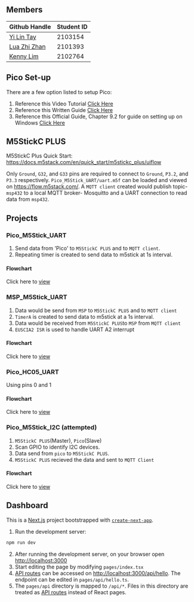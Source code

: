 ## Members

| Github Handle                                             | Student ID |
| --------------------------------------------------------- | ---------- |
| <a href="https://github.com/yilinTay1/">Yi Lin Tay</a>    | 2103154    |
| <a href="https://github.com/luazhizhan/">Lua Zhi Zhan</a> | 2101393    |
| <a href="https://github.com/Kenny-DevTech/">Kenny Lim</a> | 2102764    |

## Pico Set-up

There are a few option listed to setup Pico:

1. Reference this Video Tutorial [Click Here](https://www.youtube.com/watch?v=B5rQSoOmR5w)
2. Reference this Written Guide [Click Here](https://www.digikey.sg/en/maker/projects/raspberry-pi-pico-and-rp2040-cc-part-1-blink-and-vs-code/7102fb8bca95452e9df6150f39ae8422)
3. Reference this Official Guide, Chapter 9.2 for guide on setting up on Windows [Click Here](https://datasheets.raspberrypi.com/pico/getting-started-with-pico.pdf)

## M5StickC PLUS

M5StickC Plus Quick Start: https://docs.m5stack.com/en/quick_start/m5stickc_plus/uiflow

Only `Ground`, `G32`, and `G33` pins are required to connect to `Ground`, `P3.2`, and `P3.3` respectively.
`Pico_M5Stick_UART/uart.m5f` can be loaded and viewed on https://flow.m5stack.com/. A `MQTT client` created would publish topic- `msp432` to a local MQTT broker- Mosquitto and a UART connection to read data from `msp432`.

## Projects

### Pico_M5Stick_UART

1. Send data from 'Pico' to `M5StickC PLUS` and to `MQTT client`.
2. Repeating timer is created to send data to m5stick at 1s interval.

#### Flowchart

Click here to [view](https://viewer.diagrams.net/?tags=%7B%7D&highlight=0000ff&edit=_blank&layers=1&nav=1&title=PICO_M5STICKC_UART#R5V1bc6M4Fv4t%2B%2BAaZ6qSkrjzmGtPqnrS2cRdM%2F1EEYNtZjF4ACf2%2FPoVCGELEVsdAxKZru62EUigo%2B%2FoXDkeqdfLzZfEXS1%2Bjz0%2FHCnA24zUm5GiKMBQ0EfessUtEFgAt8yTwCvbdg3PwT8%2BubBsXQeen1IXZnEcZsGKbpzGUeRPM6rNTZL4jb5sFof0XVfu3GcanqduyLb%2BEXjZArdaOti1%2F%2BYH8wW5MwTlmaVLLi4b0oXrxW97TertSL1O4jjD35abaz%2FMqUfogvvdvXO2erDEjzKeDrfONw%2F4v23nk7uN%2FqrM%2FtJuo3MVj%2FLqhutywuXDZltCAd9DBCkP4yRbxPM4csPbXetVEq8jz89vA9DR7pqvcbxCjRA1%2FuVn2bZcXXedxahpkS3D8iw7lXJ2abxOpv6B5yeQcJO5nx24rpxWPpe9G5SE%2BuLHSz9LtuiCxA%2FdLHilF98tMTSvrtuRGX0pKf0TVIcM1Z%2FRDDKW9GGIcJ6T%2BG0RZP7zyi2I8YZ4jZOAr36S%2BZuDUyZnLR13IZyqlrh928EeEiwv9iBvgI6opA8cmwonNjWpsKk0UN1wlzngopc0%2F1gjqDpBFGTj75dPE%2BceXYNuBa4uv984T5eT27OKansrRa9DD3DWAAVnpQHOlZDpBc7WwOGsccLZkArO2lE4z1dB7KR%2B5szW0TQL4gjDevKn83j%2FgKH95fH%2Bm3P3%2FeHayU9hfBshIsLVS4K%2BzTPcwjPs05FhJWMblZdt7K7YhtxssHxjcPKNLRXfGHxioAB4nCBllxYGN5eTS%2BfqfvKMD58n3x73Dh8vn%2B4nP6QEvGaIlhOwSQIPCfA2J%2BAhlArxNkP2AM1cARjXT%2F9FX4tmUAG9OC6acl4ARcNdeQGoulyWLbBokRDyuikc8k1SekiQh7x2KFSlwjxkLdH6Nh8kfxe7vL%2BZhusUPZGzcCMv9JPxjjHyPT2OnEIiJBs%2B%2FagaN3JfQt%2BrjZYla19K%2BWBYnMxidcYsTaJ5UMyi8jKLLhezsM6ySgfK0YyRnNKKUA5k%2FG3mhqmcmDZt4QKAFb4Dw7TOi2lLLkyzTrYUQXaaFU%2Bw8tEjRHMnC5Z%2Bks%2Bu%2BOTZ3V3Pc2r9nWU6hiB3j1%2BzgztTNwxf3On%2F8NmH71%2B%2F4m%2FVwPj%2F4mIpmcgGoplIaRLmg2Ki1nmj7PoYY1WehKW0mqu78nWTMTAbl91qy1I9xwkrxZp4k0JONKzWV%2FfFD2kKu2Ewj9D3KaJwwY85agPEQZfliWXgeXgx%2FTT4J5dK5XKu8hkVc9SvRvpN42odxFYZZiuHHFXBLX6%2BOQcXwFYVagFIQOTEdSWaEekRz2ZINneygEOPTRBWOx44kyw6wSq%2FD7HMfKO3yDcQEL45lVFq3Kf0xTeQDYIgSY1oooAxPGNl%2BiJevqzTfuS5TctzrKrUBDrs1fWtsAZHlt%2FWCdEG4SBIZWi66VhKdQg2xY971odYr9LUjaZ%2BWNdMx9IqmapVByVR2PepCvqkqiqHljlD6C9Pok3lpDA9rygkgJZFFLJ76Uschwdsq%2FEB0%2B7XrGH77Rntpl5Du%2FAtRJUjP6o9sBOKHge7IhXYyXPTjurCCeEFr%2B95IaYLt3Bb%2BJsMKW5o6yxVN9wRPQjd99hw%2B%2B6IXVMe6rxIVz5aYBIhgqCj2yzWqJXcRenqLl6QZtVd1A7ukq4SpI%2FOxsXCEDfP3%2BsYj6B7RRv7gf7p19H%2Bpdc1%2Bl%2FThLqmZ1QdvrjJNPZKv%2BwUcWd2dmCSonfFeiaT1rArqg27YqWStc%2BNcpi%2FLW6LCu%2B2KJc5TJ67HpJYrbN6HAKxmhQqbV3Ia01w7lfIyxF8aBHNvKl6qlzBCPV4sl6xWY%2BUq%2FyvhGDWddFg1j6beabymmeaXOaZxm7NRMHIiUOtCFFo8hPnaUG2PGsIKqsN1ksqhQfrJDhYUGkreLx31JUefKHHF%2FsgVNvxjarEViNqEj76qKe08o2qdJfufKOaHElQIjhXrqQozeyOc%2B%2FyJJBPwLpam6yrmxrFui2FA9XewoEq64oLZuh4XKoru0RRXWyQwwK0vtKUzdZvjEOzRGxyiILJ9s%2F9gx%2F5YBc6ObzZlIPjo2151N7mqPE64trfHIuul0nibvcuKLeGd5kJglp8zDJAbfHxkO3KRNbtt89SeeRDAivArkVpDLshSNOvFcD6rRM%2FWyfRqMxIlIBqddvJEu7t1%2BWznZTTNhneVzF0yWwn1iPzGqMe%2B1nmY%2FHxKqirtOIiPmClyxewOg3COq%2Bc1BWpIKyzkmuNBKrl5LJrFrrzB3%2BOH0MqUcZAWhHu0dLlCzacCGmFF9JyBRvIc%2F9cDHbUGAGsWGFT4f%2FcOBCDO%2FU2W77byMZ9qvBX8%2FQmZ8iguY83OKK3XsjgY4aXQeJTxLqo1%2Fn5yQ7dWGo66wIRldJ%2BHCsHkd6OT0sjr1YONcVdZ93RVaourgCTOonvejmdSKj5THAKr27SyNea3FtNNYyqxvbrKMhRvqLF%2FZO3noUuV0ELnX1zoEwPmy4q5aAANprWtEK0lGqBIVwpJ3X9Pg%2BseV0lhlxVKwzW4B%2BY3CVQOl3u5lFgrSZ2lVbE7jktV86h2ZcYNj6d%2Fs3NaHIVEjNYBbcM5g6H09rUcBVTqfFEK5ym0Pxb69%2BhuttQ%2FqcI4Y5Lt91ZpSYUmoImOJILdQutAf0es6mzcScIzQudVQy6U3ghUEVsUG1EdE%2Fb2IhicLzQW%2BuK8YccC3kmOQUfq3y37D3HAtMBkspRnXoWCF33OLPRf75jLJGqumnTNDIt0bFg87NZoAavBWrIZYGarCo3MFWdQKkdF5kNa9vJaQoE0UPsvlQGkhAjSNDtybYflGjrXNB14xhnfZ2qTZtdEFr2hb33x6KH7Lhqi80KoqFZAHZrDAwuVEOhM67bsgAMalSic%2FRgarMeQr9YXoAtgQatAyse4i0BimK20uD17tsMMNnwwcC1Dl6%2FhSlXNrvJonpoWkebyeaGRuzTU6WTVZNNfW1TJuup%2BByc1bk%2BYRuMy8Sul2ntWIcw3nMzkTyYQqKcG4JFimnQqrkUIsUaOM5N3rq3Vushpg9mnug1A428GtKpv8dsSmGlM7t2SWOFU%2FYc%2FfsF%2FDJqKkyaX%2FpryVWSeIgQ35i1ApSAt6p0d79OI9ZrC3K7jvbcGsA6YtIWR49%2BEiAS5LpJy3YuWZOh8KsCau%2FRQUUxu%2BdXq8m%2FSPPrlp9fm7rKxb92XTZqoj28EAxcMhIGEhA6OW3T5AxNSJLaz4hz4XXf7c%2BW228rvEiWy0tgDz42YbdZaReJ0lrGT7mupwYnah7rDoMTcvxKiAjOkuutGXv4eUMES61EDSAwT2Olqog%2FzaDkJ0R6YC2FWVEZfTj1VMhGcS8gPUhw1HQkKD3I5vX%2BSJIeBKEhItvHPsn7I1rFBnWaKQ2O076NQ8jQ5d%2FBcLwv%2BsnCcKothOGOF1084L4RzXCKrTHOVPEvzULw6exa3ug3BHKp32hLZpZiYJZthaZ2TFuodZK2A%2Bm0nd7KJhJkNmrj%2FyG6%2BGivPAD%2BnzksagRUHQQr7wZgQtVQh1Lo76w9O%2BytrdqxOPY2U7K9rVF210tl0L%2BCYPz8jyAUTenKjahVJqUt818WmRfreT6NwzjBFTCDKMgCNxw1FcHkLf%2FfUOx%2Fgz%2B2tXr9%2BOHoBxYxs6PF19t5Yipc1nohE0bktbGhMcEHk%2Ff3MjsrPVmx82H2%2BWiFmqGUnKkvjNVhQX50mMQ5x%2Bw0ADSpxe%2Bxl%2Btdt%2F8H)

### MSP_M5Stick_UART

1. Data would be send from `MSP` to `M5StickC PLUS` and to `MQTT client`
2. `TimerA` is created to send data to m5stick at a 1s interval.
3. Data would be received from `M5StickC PLUS`to `MSP` from `MQTT client`
4. `EUSCIA2 ISR` is used to handle UART A2 interrupt

#### Flowchart

Click here to [view](https://viewer.diagrams.net/?tags=%7B%7D&highlight=0000ff&edit=_blank&layers=1&nav=1&title=MSP_M5Stick_UART#R7Vxbc5s4FP41npKd6Q4g8OXRIXbjWd%2FqSzN9YhSQbbYYuUIkdn%2F9SlxMMKxL45vo9CGJOeh69H1H5xzJqQFjvf1E4GY1wDZya6psb2vgoaaqqlxX2R8u2UUSRW7KkWRJHDuWpYKp8wMlBWNp4NjIzxSkGLvU2WSFFvY8ZNGMDBKCX7PFFtjN9rqBS5QTTC3o5qVPjk1XkbSpy6n8ETnLVdKzIsdv1jApHAv8FbTx6xsR6NSAQTCm0af11kAu116il6he93%2Fe7gdGkEfLVFjsRhrdGpPt09fl53qdPo6G64%2F1qJUX6AbxhOPB0l2iAWQzhcSPmNAVXmIPup1Uek9w4NmIdyOzp7RMH%2BMNEypM%2BC%2BidBevLgwoZqIVXbvx2%2FxU4tn5OCAWOjL%2BBBKQLBE9Ui6eFp%2FLmw5iRX1CeI0o2bECBLmQOi%2FZxYcxhpb7cqma2YdY07%2BgdSWn9SmbAc2r3nUZzrmKX1cORdMNDJXxyrhWUoEviFC0PTrl5G1Tj6okTAUxbl9T2CsJlldvIF%2BXL6SlRsWxqZbEJhAKm2pO608PM7NtrpjlnDlrRKS7vVberERWz5eHaz2LVrUAraB%2BTbQ2K45WUBKtmlBoBQVar7ts%2FPe288I%2BLmmolDpccwh6zz7%2F03WhvzKoa%2FqIPkGHMuNLkdTtt6eP5n17%2BA%2BDCBuNrEZAj5pjo8u2eGonyjk6GRsD3r6BCfrCnCLmjPTRC3IlLv9ijCYd5aTmjSlv%2FcEYGQxOiCC7S9D3AHnWTmKvmNzsTjqf552h8dVUtWNdnWItoOssPfbZCgdxEfMBypqP1qXMR6vi5kMraT50ocyHVsZ8fBr3RpwHbX%2BMiLNZIQJdFukELuoGnkUd7PW8TUDHjieFRcejycwcg5Df7yRejTtaf0TVEkWL3xtyRNUa3LgnkggL8eOkN2hPvpqD0cO83zG786Ex642GlzKe57eVWr2krWxeylYq%2BfipWsZSL2kskySIINZSf4%2BzNW8za%2Bh4Do1MptSZT42e2VaZEzTtRLzYV4l%2BBywUNrC3cJa%2F6ryEIn8DvQwW6t8DnmO5f4bWt2W46h8t7GLmSbT5jNnQHOhGDcQlkybDsSMPPruoaPQHw4s6zg5GNCo3MlTWWwVU1vUrRk1K0Q5cJSonFP05lwVLQcnvIXOPe%2BAk2NCYFVMXoc3I6%2Fmks3WodFKwcdj2%2FlnqDWfmrK2Y8knth8kLs236NLQvAW9emvUGnYnJ2k6tUSwy52O%2BRx%2BSXCg2axk2N5SSG%2FPl2Fy0Q1SKzWVzdopYSbtk3H%2FY%2FNuwuanenM1VT2kqZXOaSkMsNuezmod0GkCfCpOKzwK3pTZuDFy1yBpWCriNksBVxQoQlfyRHQ%2FmJshCrG%2F7AVJY0%2B%2Flmv7Aoz7%2BXpYFRLAi3%2Fw0Sa16XKSWjYtUsTwpNX8jYkbYpyLl9%2BEzcmvHzyo4CB0Luu34xdqx7WhtkO%2F84KY8Xp0Ndjwazka%2F5wQpUv5RqMQ3YOIma%2Ft7J%2BVp8FH%2BGygg5nBpdcfNjfn407aUerYGXix8RHPLsx%2FECStWGMlmnEVmQZhSVFlS7vK2ZoXXz4F%2FFTujNFtZQ1N4yUIpMDQXO3dS874GPzxcYor74wHY%2Bx1TuEBCuhuK2ri1sQZFCKyUsS7tb7TEMtZ5f%2BMFsxos7OMBptmbfH6EHrO3ROLyAvJfGbt6gsEEvNrNsVt1XzmB5M%2BvWSliYbfoxL%2FMwbC1goQrhvkJ%2FLLpG186PcDgFsng2DIUhVv4%2FcHGCRmXWuEhqE%2BJBank709ykp50w2M%2FJJUInHo5pKWq35yW%2BSPO8DBqTJiXtSg6RPOF2JwPNQnKHhZfTpNVv%2BIMyl6tAWLdrQH5EDbenEP0MvAKtz2ngb84%2B3PVk7Cg7GUHIFYSFrzrtgOrEHg%2BC%2FWRnW7V1vm3XWu%2F6YfbAokybDzBdvSKgkibbo5st991taoHcqBsIAfECuS0vLsjeNYtgcpZsm6qfpAYSr4hdGISLqmxK6x%2FuZScBn5T2miqWLTJu1hd6PpC8wackTdKQ83yBpxGm4R9rWsRBeQTWM6CPUvJ%2Fh5u8R9qKvhw48y1oh98Y6Jgs75u5hq8K4GS2MfEfYIUO5JPCcXfpNxZ5WFOI7zRn6QzTrq%2BUuzVlRMlWC2awnDe75932Oe%2BU1vuQPjopdpnIvg125xrqxVdtL2ua1uU5%2F0pTOPsXjExJGbDfZqGOX%2FdHVzktu4qtWgaOMxd6RdbNPaYfvM%2F2k3Sf6AAOv8B)

### Pico_HC05_UART

Using pins 0 and 1


#### Flowchart

Click here to [view](https://viewer.diagrams.net/?tags=%7B%7D&highlight=0000ff&edit=_blank&layers=1&nav=1&title=Pico_HC05_UART#R7V3dcts2E32WXmiqXNhDAPy9tGWnzTRN%2FNnutLni0BQlsaFElaJiu0%2F%2FgT%2BgRAKUoFjiUmgymUSEKBIEzy72LHYXAzKav%2FySeMvZ7%2FE4iAZYG78MyM0AY2xYNv0va3ktWhAxtKJlmoTjsm3T8BD%2BG5SN7LR1OA5WtRPTOI7ScFlv9OPFIvDTWpuXJPFz%2FbRJHNXvuvSmAdfw4HsR3%2FpnOE5nRavNniJr%2FzUIpzN2Z6SV38w9dnLZsJp54%2Fh5q4ncDsgoieO0%2BDR%2FGQVRNnpsXIrfvW%2F5tupYEixSmR%2BMH%2F%2F%2B89vTv8bL63yJXBvf2qF9gUy9uM43L1qXj1x2N31lY5DE68U4yC6jDcj18yxMg4el52ffPtPXTttm6TyiR4h%2BnIRRNIqjOKHHi3hBT7ou7xAkafDS2nlUDQkFUxDPgzR5paewH%2BgMECWQDHxpFA3Pm9eCEHsvs%2B13UmHOK8Ewra6%2FGS%2F6oRyyQ4ZPMHhmRO97%2FUQ%2FTLMPd6EfX%2Fw60gz3IViMw8WUnUFvWJ3EDTkdqXT%2FWHtROF3Qzz4dxSA50kib9YG2NX6YdcEo66caYwmABmMqs%2BVhnKSzeBovvOh203pdh%2FDmnI9xvCwH8%2B8gTV9LBeSt07g%2B1MU9sxvtHlfar3id%2BMGOByr7n3rJNEh3nEfE7ykJIi8Nv9X7cfRRx9yoP9AOp%2FzQRxFVxcF%2BrB4DmlYdmogIsIkF2DRPhU1TNWwSSWwakNgk3KivKTTdcBGmwz%2Bu7h%2FdD7SNXlq7vvrjxr2%2Ferx9J9KxB01rx4CvVodvpTK34FtBtRP4sjlVHfwakvh1IPFrtFoN4%2FDbxiQwvXkGwsXTKvtvugxjdxWk7mS98NMwXhRQf%2FzLvfvwqYD7L3cfPrvv%2F%2Fg0crOvCsxXtkb90vvuNsjUKNfU0of77%2BpDz6SxMhLhpJGfc89cGh1JaUQtr6obcUT8fPKFUk7R0H%2F0nijB3W2DZ6gMKYG8Kr%2BYh%2BNx8WaCVfiv95RfL3s3yzhcpPnDGNcD42YXrEt2W%2F54UHHK7ZeyA1OtQnChXVKUOzVBYKRGevDLq99lj7O5tNm4KKlfIJ5MqCLh3l3Vxe9%2FnQ73NqkyoeOGtWGarIN3vOaZxfOn9aojE9aojYsu0DoICbSOczKt085hd8wPucG1XKerusFFT%2FtnHRc%2F0H6ld4%2BL9uyknwbGaLE54QTTk1zTKgqCpTtfDekMoPV4giJ6XS51k3d4dDxBWapNUEiXnaFM0BmK94HAs3HL6RsbR%2B2Gdbs7zn2cUUROZ1SZ9dwzZ0l45pwuPXOIn2rPXR%2BYsvrABtUHIr%2FTcTndD175vVKK%2B%2BblwSIL77zF1JYU062FNggxtbmBz%2B3mHOlxMvca7sqbq8cr9%2FrD40Nx%2BPD4%2BW7r8O7q%2FsPjl154MpsYh%2FedYJ7DnznG2RDvx3gLxe9onYifih4pyxYO%2Ftl5T3DLEtyW98QsgfdGb0lDoJiL%2BPTeEnbjfrpLLKdv7hIs4hjnrWiwrKLRQRUNFgw8Z28WQuXT4aXqZPTq50AuhxnE2%2BRHsf%2FVTXOA0Ln%2FMZyXPWLfDcEcYZuuUSZ8YMd6ZoAYAi7csQHC23rnrhdkfWPYAtULvG9sHK%2BfcsEPXgJ%2FnfHJGrqHG7hfbMvlu1xM3tN%2FRx8%2Fj357cO9u792H21EfAW860IAnvOFw7oC3ZAEPGj1AeDqvjsVNWgh7eXlqcBOz9Dq%2B0eKuFr5eG8ent7mJemRVVnQIKFklvPH%2B3otWqsjOXraKLOYnOe5aP66LUmeChPkFyYq8cnM%2FM4BLe1ZDl1q%2FyK0lmNO7JbdEh9BDdLiS17%2B2D75kF7s02OHNS3nx4ui14nPH01%2BykUqw%2Bot1czcHZrEZft27%2FPPVz2BUU67pcBrag07XfQ3X2d9e9%2FeInKiXrgHHrjMly8GcVsWiZXLbOJHUEinPlT%2FzkkwDZeEFxjXCzEqAiJBaJnR6nwzzvjTiukYF3AfkKm82xtshX6OGPICJbkt4WvZAYH0qB%2FUEQ9kz34QDvuJN2uMjBIFA94EfhN8OzMw7ESvIrKNVYShll16lSfw1aKRTnijD0tDqVrwovEiUXklO9haVCy8i0jQZNLyI8LQKPtwQGU2WSQQJwJ3GG%2BrKBdYQ2cAaHTSwhvCLLat0HMZ5CqDrRdGwF2EySDfqkMU6dAi3rpzrkRkb%2ByELSt1ZN%2FcnrWKdpSX0Db7EINDwVS76Qsey8AWNvmDdPDji%2BEd48YmFUjfA5xTl0oJ02dAHHTQtSOdDH4plGdddL9YrOpj0pn669rIr5d9rVfzxk7ceJ14a9LpgQhPrhgXtWTCUM%2Fl12ZQXHZST6kKXDp%2BTmmF79uxOovi5Du1JsdBbfewnwk3wQDZDPYYgS2oNWIagarYIB3ILHuTK8QhDlkcYoDyCdVNGjU%2FCSewGi8xfPhbo8n5i27YsaGwrZ44bsua4AWqOG23meIHd%2B%2F9VVngF5vy4Msy1vOF9eYJW%2FeSqbEF5Sx9R78BrdOUWiwxZw9wANcyN9rXWgx01YfJPrvmDFz9ar2jX3Zm3GEdBMtyIUKb%2F44WbzxLJywm8RVUnajMPu3WRE3c%2B7iGkgWcKmMpxZkOWUZigy2TGDkaRobxAeDNGJs8l6J2V1ag1gzVwVCvHk03ZlTQTlCcLKpark%2F9i7o3hJzrjUG8M2m9W%2FcP1C5wuap%2FhTBS1j4DL8xmNuoWICBRNt0H5Jk%2BZ0%2By2bkR1hEuRltKHW%2FUk4sFqZFUhgqCXp0zlMnNN2SrHJmhmrsk72b7F9Bfb9vtQIO9dY9axGpjF0LaFxWvIc4esbOSjCZpba%2FFGnTq2hbU7tzazLRy2CHHk%2FMBGuajOLI0d%2BYFF9NXKTQJvnI0lY0HvYC0QrBFyWc8LxKLCmiz4tbbRDT5VCovF2yDnrpBkM%2F6slvfV0RzKuzXXVLTsvGyLPxvU4jrog1Q5f%2F0wB5tTK3GgrUFLuZU%2FNsT7kQy68mepXCjOatkPZzO1WtVWeG%2BcS1kR7spY7WoyZTjbXt6abM%2Bkz0mY9nsmNURkvuOZVDk2asmuzlqgbNTiZ1KF9E%2FLEuBW6Q8d12WB7fD2veqoYgh6VwrIVm4dSVp0bNB1JJunUQqVzbF3TyMZLbb1ulf4zMvmWIJAlXwmrwhFzil0o3cTuCnYA6XrCVwUXsWFGkwib%2FopmBboYCQNHRiskDetlt6i9g5YjYAnz%2F86zbXZhV9kg2dxQlk%2BWehFxQWqagI7C8P4s0ZAQ3HLejd6FudAqWQjcNqxBBsCd8stbeWWhG3ZJWEbg05QPKlXx7azdy8JU9NOYwr9SKYdm%2FnqTLNLS085kiQvSKAhrDZPklSy9PazJOQ0ROm8LT2bX0gM8tepFQafwEwpLJXeWX62qNpHt5afjWUsP1kjC8z627VlY1b7bQsPn9bzJyrG2b6NxigZtO3dKGMvdvGEQqNbO0PbVq%2BrC9uEzimxpYK8zx76d%2FEqPD70geHEx7do4DFZjijAZX%2BBNvejlwYL%2F%2FU%2FXaiNToV1b5Qo90YTvM2TFWpzlHPMspqhe811B3RNlXWzV4XasG039A14oTZHOceMI7ty4IDySYf3NPexUBu2G2HL8IXaHOXiVBzZfEYHNJ%2FR4U3dvhdq4%2BALX6jNUS4J3ZHN%2BUMa6GKtI%2FKd%2FqjU1gOphK%2FU5iiXJI80Wcc60jCkWFYdVbVYGwd3%2BGJtSFOOmJYolsI7KDWtOqpWwTYO5fAF25CmHLstsSuFclB%2BW3VUuaJtHNDhi7YhTTlOXMJXCuigrLjqqCqF2zh8wxduQ5pypLlErQy%2BEShrrjqqfvE2DvnwxduQph4xRdLEFMESU8QT0x8F3PojnT0o4IZYl1QST2kejVpyO7sST55Hn2cRN4rs3hVxQ0g97oxkqwMhBMudEc%2Bd1YnaL5G1K9j4%2FCu5VVjrYSk3bNv1MKkelHIrJe48arkRrRk3CF%2FLDSEFiYJsaSyEYF1AiHdP9LGeG6kWnnpTzw1hBQ1oac8OhvXsIKmACD%2BK%2Fa95VaVVFkH5GM43KQT5d0PoIPZND4PFeH%2F%2FziAynZNU3ANJ7QchyEF4lSTx86AROy4jvRIy%2BVafk9gSJabjXDpbf%2BpJXHrzvRVqprzI5tXRB%2Fdet04rDfb221paHUgs1GYDheKSx7V%2BsWhN5Ly1Opb2Wr4ZQW%2BU0x1FpHta2pGYBDeyGkUWdcdZjQirZ1KzJ5BAMaxJzTp6nuUduflbt8EJIu5HjAA10b579pbV0p3P3qT%2BbcPN1DKXv9lGKIT4bG0EnjQr5OTEu%2BteZmUvzWYVkeLwuAUVOqsojYQbGJ75bCnN5PW3VnA8juRaZk1yD%2F7BiURdsHOuQqLetjluJeq6xvYjP261%2BAvmd%2BxCunUYY4F2%2B6%2Fy9%2FnBl%2ByAcoXy8OZl%2B8ub1%2FIISAkcxXVwsBIwSB0WZrkBV6sSaP4AMavzxFqAN0AVKqGE2rYP3ixrahqL031r%2FbGGItAbhuEJ9QAWRAP2uda1wLVgwte6RmwrYiB1iuDUKZH2o8GoUx03tKOt15Tj%2Fh90pE4J7%2BeTCAz8UX71xPrGturaportgvP8EPW88YTIahECG6RIlPZykJY4uY3Ng7l9D49iATUDuxoXOKEBpIvU7n9GmBxQYWLV%2FxRlEPr%2Bbehs6zjy0yAQ3fkRCO8KOoe6qwIa4Rg9oBE2hO7pBY2QjuXuCY1AGtrtlgHjEaJ1QfUqmP4o3gvPjOr4dmwMvjEFMhTkRk5nqvGN3EgUX6Oe5lGydjIfS16ZOXDCbKrHzXQsK8wGMDfDvGG%2FIxq7d%2FAV7SXdMXx1WGsecI1Vl870IbApEwavYRRy5%2Bm7t4HRLpHFMHpUb95Fw0fY4YZKyFAvAekAaWpJxe1qzuCd433cblHg%2FLEs0aZ6Xbt%2FTH7OPXfsGtLkxWx5aR1h11Q6ps1sYYZbG4I19to4zkzAspi7UPw8%2B9xSPj%2F1VvUgosM7nk3RrLk3%2BGAcr5%2FyRKTgJfDXWRXrGj8YFt%2B%2FG26Iw8VgK%2B30Xc6u32%2BdOfr4efTbg3t3e%2B8%2B3I4O9AdIFEw6YhN3LNfPZULlYzLcciqUzoNbNoT0buVgxRl8R%2FE4KHwXA2xc6lnTKqCKYMx7HQp%2FRe1d9Lj%2BEzHMhiAYotAKS0DZTle2wpRIqjlooE60M1JVo5SVoBa5XpHuCAYPGWZl6xwwgPQwiTOYbZQ2fdjZ7xSe2Rn%2FBw%3D%3D)

### Pico_M5Stick_I2C (attempted)

1. `M5StickC PLUS`(Master), `Pico`(Slave)
2. Scan GPIO to identify I2C devices.
3. Data send from `pico` to `M5StickC PLUS`.
4. `M5StickC PLUS` recieved the data and sent to `MQTT Client`

#### Flowchart

Click here to [view](https://viewer.diagrams.net/?tags=%7B%7D&highlight=0000ff&edit=_blank&layers=1&nav=1&title=Pico_I2C.drawio#R5Vptb5s6FP41SN2VOvGe8DEvbVep66pl29X9hBxwiDeDmTF52a%2BfHQyEAAlVm5f2SpUKB9vHfvw8Pj5HUYxRuLqjIJ5%2FJj7Eiq76K8UYK7qumbquiD%2FVX2cWR1czQ0CRLxuVhgn6A6Uxb5YiHyaVhowQzFBcNXokiqDHKjZAKVlWm80IrnqNQQBrhokHcN36L%2FLZPLP2LbW0f4IomOeeNVV%2BCUHeWBqSOfDJcstk3CjGiBLCsqdwNYJYgJfjkvW7bflaTIzCiHXpYA7Wn35%2Fte%2BgNUuG488%2FvHgJr%2BUoC4BTuWA5WbbOEYA%2BB0S%2BEsrmJCARwDeldUhJGvlQuFH5W9nmgZCYGzVu%2FAkZW8vdBSkj3DRnIZZfM5%2FCUevapCkhKfXgngXJ%2BTNAA8j2tDOLHeDUhSSEjK55PwoxYGhRnQeQHAqKdiXM%2FEEi%2FQzU9RrqEz5hVoceY85zAfFyjhicxGCz9iWXWhOAC0gZXO2HsL7kvENP8lQKVTPk%2B7KkvZZzeb5FeVs9EkrGe%2BOm2ZGb9jm5aTagboNQEC6aJuJfwnxEXBQh5gKMrz4UIG1tTBX2E7BXrbJXN%2BvsLZh6EvZqdZG%2FcfraHemrtWzVafhrN%2FEX8%2FkOfbTgj4F4DGLJ4Kun%2B9EXd3xzO%2Fj%2B8M2910fuZDxwn%2B4fM1ZnHfk8tvo2DLerEEWckzXTPqejh0NOL0xghnVugfXem76crvpSm3fqNPrq12D%2Fj9%2FPm5B%2FAFOeDFTQAhgFEX%2F2ODiQcoPgJOK37YH8ECLfzzYGJugPmG7GE1sTExSxzVqsoWKNC%2BTlvV%2B2VIrb9gGytzOqVQHX6kdOcaeigvz%2B3Bl6OfqTWE05tL0zqFEdgMxmCWS1nSum%2BIIg5fxvRdQ%2Fp4gKlpa4P5LziahBLG26OiiijFL7VGQ4Zv9VZKNVQ1L%2FVKqpi4bHX46Trl4xmsIP9WA9J%2BE0TU6Ux1kVVHr9hjxOawjUztFuwnWyI91zl5RD4VKwdKeYeL9QFFxxM2872jAjcH3AQPamXUSOYexkyD2n99HqdgmyrGNh25SuvekDXMurfAdPcOOcJ3g%2Bzf15xm4WsEkB%2BKnkztLIY4hErflHRvy7p%2Fsv7u33x5H49KKUpIvnLAlp97yT0HSfycaUxCCqENP%2BnYra53AKvF%2FBhoLXHsGER7SBQJ8nSgjgbADZspK%2BxSnGbhrvQbBLUnZcUwFRtvhzAVLJLs8OyskAvrAU2qmGD9NuyKD7DcGjqLq%2B%2FiHWVCx529HD6Bo9rLNGj6baduvJOaWHmF3rKi5Ym1JTeaXaVHDUf7In9UVHuhhdxJIEgwV0Q%2BLDLT%2FiCpw9qStTf27Q6rjgC6uG2XqDlpsugubRpPzuymGa1VHKLQnniZRsPUfJz64Zpzzh7btsOyOyhlqeu79qeXrLgSoc8EZiOarTO%2Bjr0tXpnF2d9aophSyl4v6nXiJkjnY8yPhr%2BauHrCZT%2FnbEuPkL)

## Dashboard

This is a [Next.js](https://nextjs.org/) project bootstrapped with [`create-next-app`](https://github.com/vercel/next.js/tree/canary/packages/create-next-app).

1. Run the development server:

```bash
npm run dev
```

2. After running the development server, on your browser open [http://localhost:3000](http://localhost:3000)
3. Start editing the page by modifying `pages/index.tsx`
4. [API routes](https://nextjs.org/docs/api-routes/introduction) can be accessed on [http://localhost:3000/api/hello](http://localhost:3000/api/hello). The endpoint can be edited in `pages/api/hello.ts`.
5. The `pages/api` directory is mapped to `/api/*`. Files in this directory are treated as [API routes](https://nextjs.org/docs/api-routes/introduction) instead of React pages.

